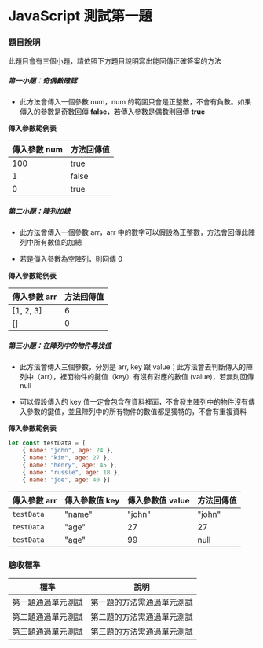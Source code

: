 # JavaScript 測試第一題

### 題目說明

此題目會有三個小題，請依照下方題目說明寫出能回傳正確答案的方法

##### 第一小題：奇偶數確認

- 此方法會傳入一個參數 num，num 的範圍只會是正整數，不會有負數。如果傳入的參數是奇數回傳 **false**，若傳入參數是偶數則回傳 **true**

**傳入參數範例表**

| 傳入參數 num | 方法回傳值 |
| ------------ | ---------- |
| 100          | true       |
| 1            | false      |
| 0            | true       |

##### 第二小題：陣列加總

- 此方法會傳入一個參數 arr，arr 中的數字可以假設為正整數，方法會回傳此陣列中所有數值的加總

- 若是傳入參數為空陣列，則回傳 0

**傳入參數範例表**

| 傳入參數 arr    | 方法回傳值     |
| --------------- | -------------- |
| [1, 2, 3]       | 6              |
| []              | 0              |

##### 第三小題：在陣列中的物件尋找值

- 此方法會傳入三個參數，分別是 arr, key 跟 value；此方法會去判斷傳入的陣列中（arr），裡面物件的鍵值（key）有沒有對應的數值 (value)，若無則回傳 null

- 可以假設傳入的 key 值一定會包含在資料裡面，不會發生陣列中的物件沒有傳入參數的鍵值，並且陣列中的所有物件的數值都是獨特的，不會有重複資料

**傳入參數範例表**

```js
let const testData = [
    { name: "john", age: 24 },
    { name: "kim", age: 27 },
    { name: "henry", age: 45 },
    { name: "russle", age: 18 },
    { name: "joe", age: 40 }]
```

| 傳入參數 arr | 傳入參數值 key | 傳入參數值 value | 方法回傳值 |
| ------------ | -------------- | ---------------- | ---------- |
| `testData`   | "name"         | "john"           | "john"     |
| `testData`   | "age"          | 27               | 27         |
| `testData`   | "age"          | 99               | null       |

### 驗收標準

| 標準               | 說明                       |
| ------------------ | -------------------------- |
| 第一題通過單元測試 | 第一題的方法需通過單元測試 |
| 第二題通過單元測試 | 第二題的方法需通過單元測試 |
| 第三題通過單元測試 | 第三題的方法需通過單元測試 |
